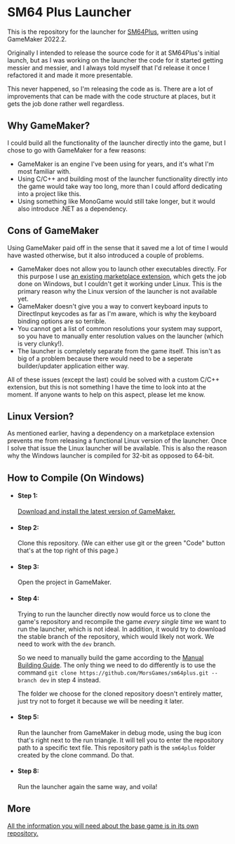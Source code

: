 # SM64 Plus Launcher

This is the repository for the launcher for [SM64Plus](https://github.com/MorsGames/sm64plus), written using GameMaker 2022.2.

Originally I intended to release the source code for it at SM64Plus's initial launch, but as I was working on the launcher the code for it started getting messier and messier, and I always told myself that I'd release it once I refactored it and made it more presentable.

This never happened, so I'm releasing the code as is. There are a lot of improvements that can be made with the code structure at places, but it gets the job done rather well regardless.

## Why GameMaker?

I could build all the functionality of the launcher directly into the game, but I chose to go with GameMaker for a few reasons:

- GameMaker is an engine I've been using for years, and it's what I'm most familiar with.
- Using C/C++ and building most of the launcher functionality directly into the game would take way too long, more than I could afford dedicating into a project like this.
- Using something like MonoGame would still take longer, but it would also introduce .NET as a dependency.

## Cons of GameMaker

Using GameMaker paid off in the sense that it saved me a lot of time I would have wasted otherwise, but it also introduced a couple of problems.

- GameMaker does not allow you to launch other executables directly. For this purpose I use [an existing marketplace extension](https://marketplace.yoyogames.com/assets/575/execute-shell), which gets the job done on Windows, but I couldn't get it working under Linux. This is the primary reason why the Linux version of the launcher is not available yet.
- GameMaker doesn't give you a way to convert keyboard inputs to DirectInput keycodes as far as I'm aware, which is why the keyboard binding options are so terrible.
- You cannot get a list of common resolutions your system may support, so you have to manually enter resolution values on the launcher (which is very clunky!).
- The launcher is completely separate from the game itself. This isn't as big of a problem because there would need to be a seperate builder/updater application either way.

All of these issues (except the last) could be solved with a custom C/C++ extension, but this is not something I have the time to look into at the moment. If anyone wants to help on this aspect, please let me know.

## Linux Version?

As mentioned earlier, having a dependency on a marketplace extension prevents me from releasing a functional Linux version of the launcher. Once I solve that issue the Linux launcher will be available. This is also the reason why the Windows launcher is compiled for 32-bit as opposed to 64-bit.

## How to Compile (On Windows)

- #### Step 1:
    [Download and install the latest version of GameMaker.](https://gamemaker.io/en)

- #### Step 2:
    Clone this repository. (We can either use git or the green "Code" button that's at the top right of this page.)

- #### Step 3:
    Open the project in GameMaker.

- #### Step 4:
    Trying to run the launcher directly now would force us to clone the game's repository and recompile the game _every single time_ we want to run the launcher, which is not ideal. In addition, it would try to download the stable branch of the repository, which would likely not work. We need to work with the `dev` branch.

   So we need to manually build the game according to the [Manual Building Guide](https://github.com/MorsGames/sm64plus/wiki/Manual-Building-Guide). The only thing we need to do differently is to use the command `git clone https://github.com/MorsGames/sm64plus.git --branch dev` in step 4 instead.
    
    The folder we choose for the cloned repository doesn't entirely matter, just try not to forget it because we will be needing it later.

- #### Step 5:
    Run the launcher from GameMaker in debug mode, using the bug icon that's right next to the run triangle. It will tell you to enter the repository path to a specific text file. This repository path is the `sm64plus` folder created by the clone command. Do that.

- #### Step 8:
    Run the launcher again the same way, and voila!

## More

[All the information you will need about the base game is in its own repository.](https://github.com/MorsGames/sm64plus)
